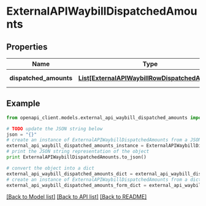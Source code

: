 # ExternalAPIWaybillDispatchedAmounts


## Properties
Name | Type | Description | Notes
------------ | ------------- | ------------- | -------------
**dispatched_amounts** | [**List[ExternalAPIWaybillRowDispatchedAmount]**](ExternalAPIWaybillRowDispatchedAmount.md) | Dispatched amounts | 

## Example

```python
from openapi_client.models.external_api_waybill_dispatched_amounts import ExternalAPIWaybillDispatchedAmounts

# TODO update the JSON string below
json = "{}"
# create an instance of ExternalAPIWaybillDispatchedAmounts from a JSON string
external_api_waybill_dispatched_amounts_instance = ExternalAPIWaybillDispatchedAmounts.from_json(json)
# print the JSON string representation of the object
print ExternalAPIWaybillDispatchedAmounts.to_json()

# convert the object into a dict
external_api_waybill_dispatched_amounts_dict = external_api_waybill_dispatched_amounts_instance.to_dict()
# create an instance of ExternalAPIWaybillDispatchedAmounts from a dict
external_api_waybill_dispatched_amounts_form_dict = external_api_waybill_dispatched_amounts.from_dict(external_api_waybill_dispatched_amounts_dict)
```
[[Back to Model list]](../README.md#documentation-for-models) [[Back to API list]](../README.md#documentation-for-api-endpoints) [[Back to README]](../README.md)


